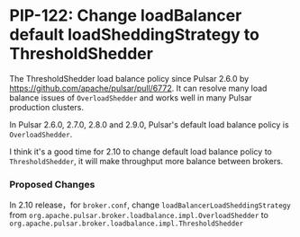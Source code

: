 # PIP-122: Change loadBalancer default loadSheddingStrategy to ThresholdShedder

The ThresholdShedder load balance policy since Pulsar 2.6.0 by https://github.com/apache/pulsar/pull/6772. It can resolve many load balance issues of `OverloadShedder` and works well in many Pulsar production clusters.

In Pulsar 2.6.0, 2.7.0, 2.8.0 and 2.9.0, Pulsar's default load balance policy is `OverloadShedder`.

I think it's a good time for 2.10 to change default load balance policy to `ThresholdShedder`, it will make throughput more balance between brokers.

### Proposed Changes
In 2.10 release，for `broker.conf`, change `loadBalancerLoadSheddingStrategy` from `org.apache.pulsar.broker.loadbalance.impl.OverloadShedder` to `org.apache.pulsar.broker.loadbalance.impl.ThresholdShedder`
